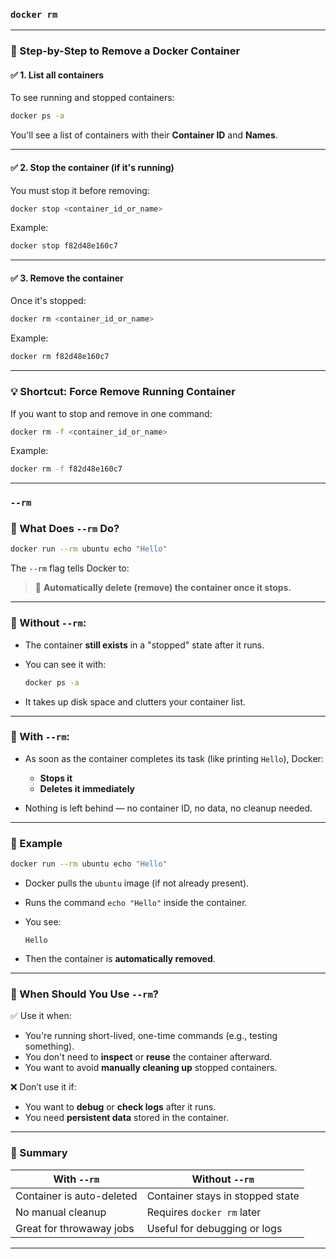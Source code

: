 ### **`docker rm`**

---

### 🔹 Step-by-Step to Remove a Docker Container

#### ✅ 1. **List all containers**

To see running and stopped containers:

```bash
docker ps -a
```

You'll see a list of containers with their **Container ID** and **Names**.

---

#### ✅ 2. **Stop the container** (if it's running)

You must stop it before removing:

```bash
docker stop <container_id_or_name>
```

Example:

```bash
docker stop f82d48e160c7
```

---

#### ✅ 3. **Remove the container**

Once it's stopped:

```bash
docker rm <container_id_or_name>
```

Example:

```bash
docker rm f82d48e160c7
```

---

### 💡 Shortcut: Force Remove Running Container

If you want to stop and remove in one command:

```bash
docker rm -f <container_id_or_name>
```

Example:

```bash
docker rm -f f82d48e160c7
```

---

### **`--rm`**

### 🔹 What Does `--rm` Do?

```bash
docker run --rm ubuntu echo "Hello"
```

The `--rm` flag tells Docker to:

> 🧹 **Automatically delete (remove) the container once it stops.**

---

### 🔹 Without `--rm`:

* The container **still exists** in a "stopped" state after it runs.
* You can see it with:

  ```bash
  docker ps -a
  ```
* It takes up disk space and clutters your container list.

---

### 🔹 With `--rm`:

* As soon as the container completes its task (like printing `Hello`), Docker:

  * **Stops it**
  * **Deletes it immediately**
* Nothing is left behind — no container ID, no data, no cleanup needed.

---

### 🔹 Example

```bash
docker run --rm ubuntu echo "Hello"
```

* Docker pulls the `ubuntu` image (if not already present).
* Runs the command `echo "Hello"` inside the container.
* You see:

  ```
  Hello
  ```
* Then the container is **automatically removed**.

---

### 🔹 When Should You Use `--rm`?

✅ Use it when:

* You're running short-lived, one-time commands (e.g., testing something).
* You don't need to **inspect** or **reuse** the container afterward.
* You want to avoid **manually cleaning up** stopped containers.

❌ Don’t use it if:

* You want to **debug** or **check logs** after it runs.
* You need **persistent data** stored in the container.

---

### 🔹 Summary

| With `--rm`               | Without `--rm`                   |
| ------------------------- | -------------------------------- |
| Container is auto-deleted | Container stays in stopped state |
| No manual cleanup         | Requires `docker rm` later       |
| Great for throwaway jobs  | Useful for debugging or logs     |

---
